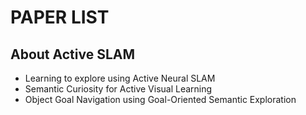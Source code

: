 # PAPER LIST
## About Active SLAM
* Learning to explore using Active Neural SLAM
* Semantic Curiosity for Active Visual Learning
* Object Goal Navigation using Goal-Oriented Semantic Exploration
